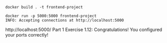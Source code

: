 ```
docker build . -t frontend-project
```

```
docker run -p 5000:5000 frontend-project
INFO: Accepting connections at http://localhost:5000
```

http://localhost:5000/
Part 1
Exercise 1.12: Congratulations! You configured your ports correctly!
